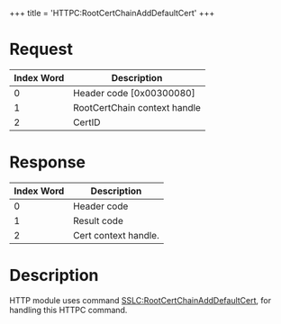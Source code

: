 +++
title = 'HTTPC:RootCertChainAddDefaultCert'
+++

# Request

| Index Word | Description                  |
|------------|------------------------------|
| 0          | Header code \[0x00300080\]   |
| 1          | RootCertChain context handle |
| 2          | CertID                       |

# Response

| Index Word | Description          |
|------------|----------------------|
| 0          | Header code          |
| 1          | Result code          |
| 2          | Cert context handle. |

# Description

HTTP module uses command
[SSLC:RootCertChainAddDefaultCert](SSLC:RootCertChainAddDefaultCert "wikilink"),
for handling this HTTPC command.